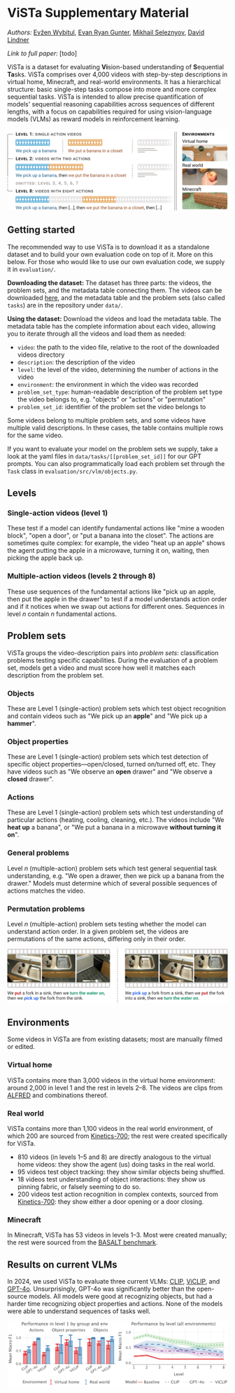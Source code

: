 # ViSTa Supplementary Material

_Authors:_ [Evžen Wybitul](https://github.com/Eugleo), [Evan Ryan Gunter](https://github.com/evgunter), [Mikhail Seleznyov](https://github.com/Dont-Care-Didnt-Ask), [David Lindner](https://github.com/david-lindner)


_Link to full paper:_ [todo]

ViSTa is a dataset for evaluating <b>Vi</b>sion-based understanding of <b>S</b>equential <b>Ta</b>sks.
ViSTa comprises over 4,000 videos with step-by-step descriptions in virtual home, Minecraft, and real-world environments.
It has a hierarchical structure: basic single-step tasks compose into more and more complex sequential tasks.
ViSTa is intended to allow precise quantification of models' sequential reasoning capabilities across sequences of different lengths,
with a focus on capabilities required for using vision-language models (VLMs) as reward models in reinforcement learning.

![Level 1 of ViSTa has videos containing a single action, like "We pick up a banana" or "We put a banana in a closet"; Level 2 has videos of two actions in sequence, like "We pick up a banana, then we put the banana in a closet"; this continues through Level 8, which has videos of sequences of eight actions, like "We pick up a banana, then [...], then we put the banana in a closet, then [...]".](./.assets/dataset_overview.png?raw=true)

## Getting started

The recommended way to use ViSTa is to download it as a standalone dataset and to build your own evaluation code on top of it. More on this below. For those who would like to use our own evaluation code, we supply it in `evaluation/`.

**Downloading the dataset:** The dataset has three parts: the videos, the problem sets, and the metadata table connecting them. The videos can be downloaded [here](https://console.cloud.google.com/storage/browser/vista-dataset), and the metadata table and the problem sets (also called `tasks`) are in the repository under `data/`.

**Using the dataset:** Download the videos and load the metadata table. The metadata table has the complete information about each video, allowing you to iterate through all the videos and load them as needed:

- `video`: the path to the video file, relative to the root of the downloaded videos directory
- `description`: the description of the video
- `level`: the level of the video, determining the number of actions in the video
- `environment`: the environment in which the video was recorded
- `problem_set_type`: human-readable description of the problem set type the video belongs to, e.g. "objects" or "actions" or "permutation"
- `problem_set_id`: identifier of the problem set the video belongs to

Some videos belong to multiple problem sets, and some videos have multiple valid descriptions. In these cases, the table contains multiple rows for the same video.

If you want to evaluate your model on the problem sets we supply, take a look at the yaml files in `data/tasks/[[problem_set_id]]` for our GPT prompts. You can also programmatically load each problem set through the `Task` class in `evaluation/src/vlm/objects.py`.

## Levels

### Single-action videos (level 1)

These test if a model can identify fundamental actions like "mine a wooden block", "open a door", or "put a banana into the closet".
The actions are sometimes quite complex: for example, the video "heat up an apple" shows the agent putting the apple in a microwave, turning it on, waiting, then picking the apple back up.

### Multiple-action videos (levels 2 through 8)

These use sequences of the fundamental actions like "pick up an apple, then put the apple in the drawer" to test if a model understands action order and if it notices when we swap out actions for different ones.
Sequences in level $n$ contain $n$ fundamental actions.

## Problem sets

ViSTa groups the video-description pairs into <i>problem sets</i>: classification problems testing specific capabilities.
During the evaluation of a problem set, models get a video and must score how well it matches each description from the problem set.

### Objects

These are Level 1 (single-action) problem sets which test object recognition and contain videos such as "We pick up an <b>apple</b>" and "We pick up a <b>hammer</b>".

### Object properties

These are Level 1 (single-action) problem sets which test detection of specific object properties—open/closed, turned on/turned off, etc.
They have videos such as "We observe an <b>open</b> drawer" and "We observe a <b>closed</b> drawer".

### Actions

These are Level 1 (single-action) problem sets which test understanding of particular actions (heating, cooling, cleaning, etc.).
The videos include "We <b>heat up</b> a banana", or "We put a banana in a microwave <b>without turning it on</b>".

### General problems

Level $n$ (multiple-action) problem sets which test general sequential task understanding, e.g. "We open a drawer, then we pick up a banana from the drawer."
Models must determine which of several possible sequences of actions matches the video.

### Permutation problems

Level $n$ (multiple-action) problem sets testing whether the model can understand action order.
In a given problem set, the videos are permutations of the same actions, differing only in their order.

![An example problem set for action-order understanding in ViSTa: two videos which have the same actions in different orders. In this case, the video descriptions are "We put a fork in a sink, then we turn the water on, then we pick up the fork from the sink" and "We pick up a fork from a sink, then we put the fork into a sink, then we turn the water on".](./.assets/problem_set.png?raw=true)

## Environments

Some videos in ViSTa are from existing datasets; most are manually filmed or edited.

### Virtual home

ViSTa contains more than 3,000 videos in the virtual home environment: around 2,000 in level 1 and the rest in levels 2–8.
The videos are clips from [ALFRED](https://github.com/askforalfred/alfred) and combinations thereof.

### Real world

ViSTa contains more than 1,100 videos in the real world environment, of which 200 are sourced from [Kinetics-700](https://github.com/cvdfoundation/kinetics-dataset); the rest were created specifically for ViSTa.

- 810 videos (in levels 1–5 and 8) are directly analogous to the virtual home videos: they show the agent (us) doing tasks in the real world.
- 95 videos test object tracking: they show similar objects being shuffled.
- 18 videos test understanding of object interactions: they show us pinning fabric, or falsely seeming to do so.
- 200 videos test action recognition in complex contexts, sourced from [Kinetics-700](https://github.com/cvdfoundation/kinetics-dataset): they show either a door opening or a door closing.

### Minecraft

In Minecraft, ViSTa has 53 videos in levels 1–3.
Most were created manually; the rest were sourced from the [BASALT benchmark](https://github.com/minerllabs/basalt-benchmark).

## Results on current VLMs

In 2024, we used ViSTa to evaluate three current VLMs: [CLIP](https://github.com/openai/CLIP), [ViCLIP](https://github.com/OpenGVLab/InternVideo/tree/main), and [GPT-4o](https://openai.com/index/hello-gpt-4o/).
Unsurprisingly, GPT-4o was significantly better than the open-source models.
All models were good at recognizing objects, but had a harder time recognizing object properties and actions.
None of the models were able to understand sequences of tasks well.

![Results on current VLMs. In level 1, all models are good at recognizing objects, but only GPT-4o can recognize actions and object properties. In higher levels, the models' performance drops off, with CLIP and ViCLIP starting around 0.5 F1, with baseline around 0.2 F1.](./.assets/results.png?raw=true)
